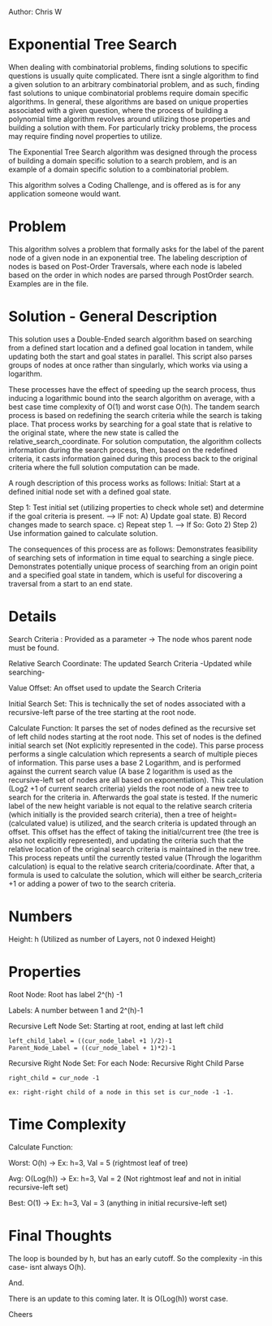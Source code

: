 Author: Chris W
# Exponential Tree Search

When dealing with combinatorial problems, finding solutions to specific questions is usually quite complicated. There isnt a single algorithm to find a given solution to an arbitrary combinatorial problem, and as such, finding fast solutions to unique combinatorial problems require domain specific algorithms. In general, these algorithms are based on unique properties associated with a given question, where the process of building a polynomial time algorithm revolves around utilizing those properties and building a solution with them. For particularly tricky problems, the process may require finding novel properties to utilize. 

The Exponential Tree Search algorithm was designed through the process of building a domain specific solution to a search problem, and is an example of a domain specific solution to a combinatorial problem. 

This algorithm solves a Coding Challenge, and is offered as is for any application someone would want.  

# Problem
This algorithm solves a problem that formally asks for the label of the parent node of a given node in an exponential tree. The labeling description of nodes is based on Post-Order Traversals, where each node is labeled based on the order in which nodes are parsed through PostOrder search. 
Examples are in the file. 


# Solution - General Description
This solution uses a Double-Ended search algorithm based on searching from a defined start location and a defined goal location in tandem, while updating both the start and goal states in parallel. This script also parses groups of nodes at once rather than singularly, which works via using a logarithm.

These processes have the effect of speeding up the search process, thus inducing a logarithmic bound into the search algorithm on average, with a best case time complexity of O(1) and worst case O(h). The tandem search process is based on redefining the search criteria while the search is taking place. That process works by searching for a goal state that is relative to the original state, where the new state is called the relative_search_coordinate. For solution computation, the algorithm collects information during the search process, then, based on the redefined criteria, it casts information gained during this process back to the original criteria where the full solution computation can be made.


A rough description of this process works as follows: 
Initial: Start at a defined initial node set with a defined goal state.

Step 1: Test initial set (utilizing properties to check whole set) and determine if the goal criteria is present. 
--> IF not: A) Update goal state.
            B) Record changes made to search space.
            c) Repeat step 1. 
--> If So: Goto 2)
Step 2) Use information gained to calculate solution.  

The consequences of this process are as follows: 
Demonstrates feasibility of searching sets of information in time equal to searching a single piece. 
Demonstrates potentially unique process of searching from an origin point and a specified goal state in tandem, which is useful for discovering a traversal from a start to an end state. 


# Details
Search Criteria : Provided as a parameter -> The node whos parent node must be found. 

Relative Search Coordinate: The updated Search Criteria -Updated while searching-

Value Offset: An offset used to update the Search Criteria

Initial Search Set: This is technically the set of nodes associated with a recursive-left parse of the tree starting at the root node. 


Calculate Function:
  It parses the set of nodes defined as the recursive set of left child nodes starting at the root node. This set of nodes is the defined initial search set (Not explicitly represented in the code). This parse process performs a single calculation which represents a search of multiple pieces of information. This parse uses a base 2 Logarithm, and is performed against the current search value (A base 2 logarithm is used as the recursive-left set of nodes are all based on exponentiation). This calculation (Log2 +1 of current search criteria) yields the root node of a new tree to search for the criteria in. Afterwards the goal state is tested. If the numeric label of the new height variable is not equal to the relative search criteria (which initially is the provided search criteria), then a tree of height=(calculated value) is utilized, and the search criteria is updated through an offset. This offset has the effect of taking the initial/current tree (the tree is also not explicitly represented), and updating the criteria such that the relative location of the original search criteria is maintained in the new tree. This process repeats until the currently tested value (Through the logarithm calculation) is equal to the relative search criteria/coordinate. After that, a formula is used to calculate the solution, which will either be search_criteria +1 or adding a power of two to the search criteria. 
  
# Numbers
  Height: h (Utilized as number of Layers, not 0 indexed Height)
# Properties
  Root Node: Root has label 2^(h) -1
  
  Labels: A number between 1 and 2^(h)-1
  
  Recursive Left Node Set: 
    Starting at root, ending at last left child
    
    left_child_label = ((cur_node_label +1 )/2)-1 
    Parent_Node_Label = ((cur_node_label + 1)*2)-1
    
  Recursive Right Node Set:
    For each Node: Recursive Right Child Parse 
    
    right_child = cur_node -1
    
    ex: right-right child of a node in this set is cur_node -1 -1. 
    
# Time Complexity

Calculate Function:

Worst: O(h) -> Ex: h=3, Val = 5 (rightmost leaf of tree) 

Avg: O(Log(h)) -> Ex: h=3, Val = 2 (Not rightmost leaf and not in initial recursive-left set) 

Best: O(1) -> Ex: h=3, Val = 3 (anything in initial recursive-left set)


# Final Thoughts

The loop is bounded by h, but has an early cutoff. So the complexity -in this case- isnt always O(h). 

And. 

There is an update to this coming later. It is O(Log(h)) worst case. 


Cheers 

